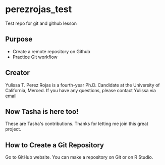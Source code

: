 # perezrojas_test

Test repo for git and github lesson

## Purpose

-   Create a remote repository on Github
-   Practice Git workflow

## Creator

Yulissa T. Perez Rojas is a fourth-year Ph.D. Candidate at the University of California, Merced. If you have any questions, please contact Yulissa via [email](mail%20to:yperezrojas@ucmerced.edu)

## Now Tasha is here too!

These are Tasha's contributions. Thanks for letting me join this great project.

## How to Create a Git Repository

Go to GitHub website. You can make a repository on Git or on R Studio.